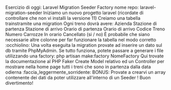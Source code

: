 Esercizio di oggi: Laravel Migration Seeder Factory
nome repo: laravel-migration-seeder
Iniziamo un nuovo progetto laravel (ricordate di controllare che non vi installi la versione 11)
Creiamo una tabella trainstramite una migration
Ogni treno dovrà avere:
Azienda
Stazione di partenza
Stazione di arrivo
Orario di partenza
Orario di arrivo
Codice Treno
Numero Carrozze
In orario
Cancellato (si / no)
È probabile che siano necessarie altre colonne per far funzionare la tabella nel modo corretto :occhiolino:
Una volta eseguita la migration provate ad inserire un dato sul db tramite PhpMyAdmin.
Se tutto funziona, potete passare a generare i file utilizzando una factory:
php artisan make:factory NomeFactory
Qui trovate la documentazione al PHP Faker
Create Model relativo ed un Controller per mostrare nella home page tutti i treni che sono in partenza dalla data odierna  :faccia_leggermente_sorridente:
BONUS:
Provate a crearvi un array contenente dei dati da poter utilizzare all'interno di un Seeder !
Buon divertimento!